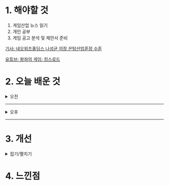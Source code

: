 
# 1. 해야할 것

1. 게임산업 뉴스 읽기 
2. 개인 공부  
3. 게임 공고 분석 및 제안서 준비

[기사: 네오위즈홀딩스 나성균 의장,은탑산업훈장 수훈](https://www.inven.co.kr/webzine/news/?news=301442)

[유튜브: 왕좌의 게임: 킹스로드](https://www.youtube.com/watch?v=ZYRsmF3w1R8)


# 2. 오늘 배운 것

<details>
<summary>오전</summary>

## 오늘의 뉴스
### 네오위즈홀딩스 나성균 의장,은탑산업훈장 수훈
![image](https://github.com/user-attachments/assets/5d0870e0-41f6-4a64-b84b-421002b31274)
```
재밌게 했던 P의 거짓의 완성과 게임 컨텐츠 전반에 대한 공로로 상을 수여했다.
```
</details>

****

<details>
<summary>오후</summary>

## 공고
### 네오위즈 호러 서바이벌 공고
![image](https://github.com/user-attachments/assets/a49c4747-ff9c-4315-95a5-36058f276fd6)
****

## 자료 수집
### 왕좌의 게임 제안서 자료 수집
![image](https://github.com/user-attachments/assets/6ec4b923-f0ed-438d-af07-e84c0245fc3e)
```
갓오브워 같은 느낌이 물씬 난다.
액션 RPG 게임이라 타격감이 중요하고 퍼즐 요소를 통한 레벨디자인으로 배울 점도 많고 할 수 있는 것도 많아 보인다.
```


</details>

****


# 3. 개선

<details>
<summary>접기/펼치기</summary>


</details>



# 4. 느낀점


